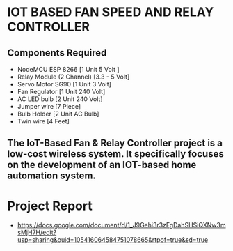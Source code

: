 # IOT BASED FAN SPEED AND RELAY CONTROLLER
## Components Required
- NodeMCU ESP 8266 [1 Unit 5 Volt ]
- Relay Module (2 Channel) [3.3 - 5 Volt]
- Servo Motor SG90 [1 Unit 3 Volt]
- Fan Regulator [1 Unit 240 Volt]
- AC LED bulb [2 Unit 240 Volt]
- Jumper wire [7 Piece]
- Bulb Holder [2 Unit AC Bulb]
- Twin wire [4 Feet]
## The IoT-Based Fan & Relay Controller project is a low-cost wireless system. It specifically focuses on the development of an IOT-based home automation system.
# Project Report
- https://docs.google.com/document/d/1_J9Gehi3r3zFgDahSHSiQXNw3msMjH7H/edit?usp=sharing&ouid=105416064584751078665&rtpof=true&sd=true
